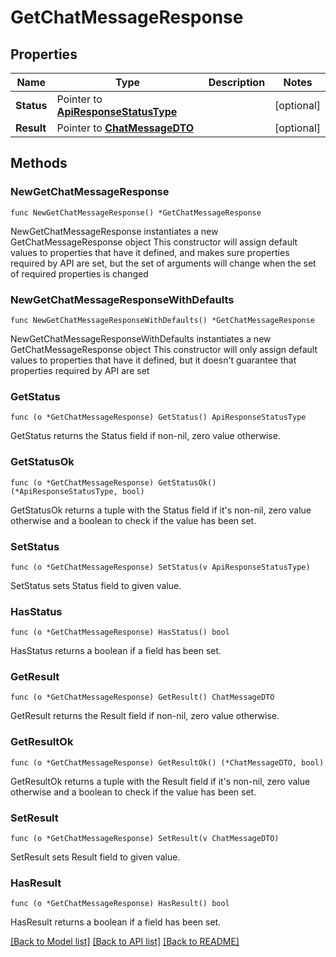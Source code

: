 # GetChatMessageResponse

## Properties

Name | Type | Description | Notes
------------ | ------------- | ------------- | -------------
**Status** | Pointer to [**ApiResponseStatusType**](ApiResponseStatusType.md) |  | [optional] 
**Result** | Pointer to [**ChatMessageDTO**](ChatMessageDTO.md) |  | [optional] 

## Methods

### NewGetChatMessageResponse

`func NewGetChatMessageResponse() *GetChatMessageResponse`

NewGetChatMessageResponse instantiates a new GetChatMessageResponse object
This constructor will assign default values to properties that have it defined,
and makes sure properties required by API are set, but the set of arguments
will change when the set of required properties is changed

### NewGetChatMessageResponseWithDefaults

`func NewGetChatMessageResponseWithDefaults() *GetChatMessageResponse`

NewGetChatMessageResponseWithDefaults instantiates a new GetChatMessageResponse object
This constructor will only assign default values to properties that have it defined,
but it doesn't guarantee that properties required by API are set

### GetStatus

`func (o *GetChatMessageResponse) GetStatus() ApiResponseStatusType`

GetStatus returns the Status field if non-nil, zero value otherwise.

### GetStatusOk

`func (o *GetChatMessageResponse) GetStatusOk() (*ApiResponseStatusType, bool)`

GetStatusOk returns a tuple with the Status field if it's non-nil, zero value otherwise
and a boolean to check if the value has been set.

### SetStatus

`func (o *GetChatMessageResponse) SetStatus(v ApiResponseStatusType)`

SetStatus sets Status field to given value.

### HasStatus

`func (o *GetChatMessageResponse) HasStatus() bool`

HasStatus returns a boolean if a field has been set.

### GetResult

`func (o *GetChatMessageResponse) GetResult() ChatMessageDTO`

GetResult returns the Result field if non-nil, zero value otherwise.

### GetResultOk

`func (o *GetChatMessageResponse) GetResultOk() (*ChatMessageDTO, bool)`

GetResultOk returns a tuple with the Result field if it's non-nil, zero value otherwise
and a boolean to check if the value has been set.

### SetResult

`func (o *GetChatMessageResponse) SetResult(v ChatMessageDTO)`

SetResult sets Result field to given value.

### HasResult

`func (o *GetChatMessageResponse) HasResult() bool`

HasResult returns a boolean if a field has been set.


[[Back to Model list]](../README.md#documentation-for-models) [[Back to API list]](../README.md#documentation-for-api-endpoints) [[Back to README]](../README.md)


